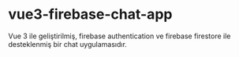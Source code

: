 # vue3-firebase-chat-app
Vue 3 ile geliştirilmiş, firebase authentication ve firebase firestore ile desteklenmiş bir chat uygulamasıdır.
